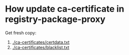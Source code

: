 # How update ca-certificate in registry-package-proxy
Get fresh copy:
1. [./ca-certificates/certdata.txt](https://hg.mozilla.org/releases/mozilla-release/raw-file/default/security/nss/lib/ckfw/builtins/certdata.txt)
2. [./ca-certificates/blacklist.txt](https://salsa.debian.org/debian/ca-certificates/-/blob/master/mozilla/blacklist.txt)
